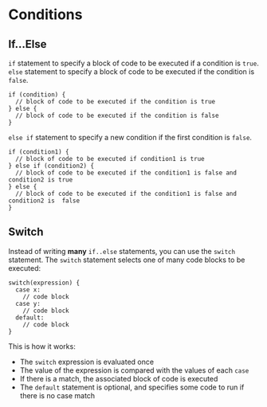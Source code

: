 # Conditions

## If…Else

`if` statement to specify a block of code to be executed if a condition is `true`. `else` statement to specify a block of code to be executed if the condition is `false`.

```text-x-csrc
if (condition) {
  // block of code to be executed if the condition is true
} else {
  // block of code to be executed if the condition is false
}
```

`else if` statement to specify a new condition if the first condition is `false`. 

```text-x-csrc
if (condition1) {
  // block of code to be executed if condition1 is true
} else if (condition2) {
  // block of code to be executed if the condition1 is false and condition2 is true
} else {
  // block of code to be executed if the condition1 is false and condition2 is 	false
}
```

## Switch

Instead of writing **many** `if..else` statements, you can use the `switch` statement. The `switch` statement selects one of many code blocks to be executed:

```text-x-csrc
switch(expression) {
  case x:
    // code block
  case y:
    // code block
  default:
    // code block
}
```

This is how it works:

*   The `switch` expression is evaluated once
*   The value of the expression is compared with the values of each `case`
*   If there is a match, the associated block of code is executed
*   The `default` statement is optional, and specifies some code to run if there is no case match
